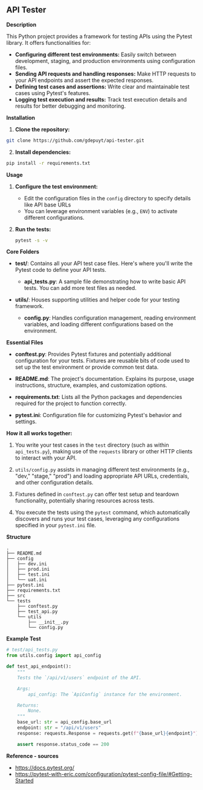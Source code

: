 ## API Tester

**Description**

This Python project provides a framework for testing APIs using the Pytest library. It offers functionalities for:

* **Configuring different test environments:** Easily switch between development, staging, and production environments using configuration files.
* **Sending API requests and handling responses:** Make HTTP requests to your API endpoints and assert the expected responses.
* **Defining test cases and assertions:** Write clear and maintainable test cases using Pytest's features.
* **Logging test execution and results:** Track test execution details and results for better debugging and monitoring.

**Installation**

1. **Clone the repository:**

```bash
git clone https://github.com/gdepuyt/api-tester.git
```

2. **Install dependencies:**

```bash
pip install -r requirements.txt
```

**Usage**

1. **Configure the test environment:**

   * Edit the configuration files in the `config` directory to specify details like API base URLs
   * You can leverage environment variables (e.g., `ENV`) to activate different configurations.

2. **Run the tests:**

   ```bash
   pytest -s -v
   ```

**Core Folders**

* **test/**: Contains all your API test case files. Here's where you'll write the Pytest code to define your API tests.
   * **api_tests.py**: A sample file demonstrating how to write basic API tests. You can add more test files as needed.

* **utils/**: Houses supporting utilities and helper code for your testing framework.
    * **config.py**: Handles configuration management, reading environment variables, and loading different configurations based on the environment.

**Essential Files**

* **conftest.py**: Provides Pytest fixtures and potentially additional configuration for your tests.  Fixtures are reusable bits of code used to set up the test environment or provide common test data.

* **README.md**: The project's documentation. Explains its purpose, usage instructions, structure, examples, and customization options.

* **requirements.txt**:  Lists all the Python packages and dependencies  required for the project to function correctly.

* **pytest.ini**: Configuration file for customizing Pytest's behavior and settings.

**How it all works together:**

1. You write your test cases in the `test` directory (such as within `api_tests.py`), making use of the `requests` library or other HTTP clients to interact with your API.

2. `utils/config.py` assists in managing different test environments (e.g., "dev," "stage," "prod") and loading appropriate API URLs, credentials, and other configuration details.

3. Fixtures defined in `conftest.py` can offer test setup and teardown functionality, potentially sharing resources across tests.

4. You execute the tests using the `pytest` command, which automatically discovers and runs your test cases, leveraging any configurations specified in your `pytest.ini` file.




**Structure**

```
.
├── README.md
├── config
│   ├── dev.ini
│   ├── prod.ini
│   ├── test.ini
│   └── uat.ini
├── pytest.ini
├── requirements.txt
├── src
└── tests
    ├── conftest.py
    ├── test_api.py
    └── utils
        ├── __init__.py
        └── config.py
```






**Example Test**

```python
# test/api_tests.py
from utils.config import api_config

def test_api_endpoint():
    """
    Tests the `/api/v1/users` endpoint of the API.

    Args:
        api_config: The `ApiConfig` instance for the environment.

    Returns:
        None.
    """
    base_url: str = api_config.base_url
    endpoint: str = "/api/v1/users"
    response: requests.Response = requests.get(f"{base_url}{endpoint}")

    assert response.status_code == 200
```

**Reference - sources**

* https://docs.pytest.org/
* https://pytest-with-eric.com/configuration/pytest-config-file/#Getting-Started

